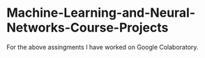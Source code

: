 # Machine-Learning-and-Neural-Networks-Course-Projects


For the above assingments I have worked on Google Colaboratory. 
